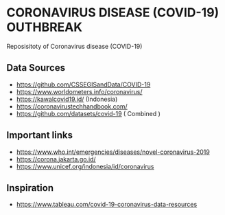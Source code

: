 # CORONAVIRUS DISEASE (COVID-19) OUTHBREAK

Reposisitoty of Coronavirus disease (COVID-19)

## Data Sources

* https://github.com/CSSEGISandData/COVID-19
* https://www.worldometers.info/coronavirus/
* https://kawalcovid19.id/ (Indonesia)
* https://coronavirustechhandbook.com/
* https://github.com/datasets/covid-19 ( Combined )

## Important links

* https://www.who.int/emergencies/diseases/novel-coronavirus-2019
* https://corona.jakarta.go.id/
* https://www.unicef.org/indonesia/id/coronavirus

## Inspiration

* https://www.tableau.com/covid-19-coronavirus-data-resources
